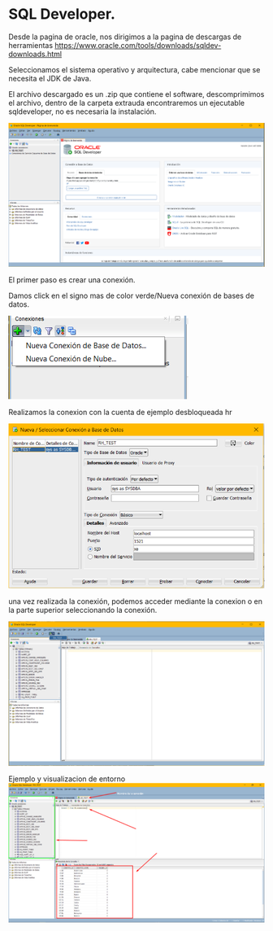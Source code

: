 # SQL Developer.
Desde la pagina de oracle, nos dirigimos a la pagina de descargas de herramientas https://www.oracle.com/tools/downloads/sqldev-downloads.html

Seleccionamos el sistema operativo y arquitectura, cabe mencionar que se necesita el JDK de Java.

El archivo descargado es un .zip que contiene el software, descomprimimos el archivo, dentro de la carpeta extrauda encontraremos un ejecutable sqldeveloper, no es necesaria la instalación.

![](../../Resources/OracleDB/sqlDeveloper.png)

El primer paso es crear una conexión.

Damos click en el signo mas de color verde/Nueva conexión de bases de datos.

![](../../Resources/OracleDB/conexionSQLDeveloper.png)

Realizamos la conexion con la cuenta de ejemplo desbloqueada hr

![](../../Resources/OracleDB/cnxionORa.png)

una vez realizada la conexión, podemos acceder mediante la conexion o en la parte superior seleccionando la conexión.

![](../../Resources/OracleDB/Seleccion%20de%20conexion.png)

Ejemplo y visualizacion de entorno
![](../../Resources/OracleDB/ejemplo.png)